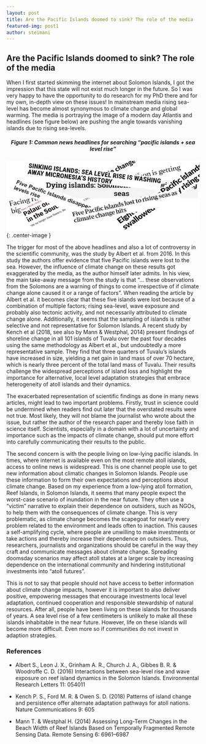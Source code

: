 ```yaml
---
layout: post
title: Are the Pacific Islands doomed to sink? The role of the media
featured-img: post1
author: steimani
---
```


## Are the Pacific Islands doomed to sink? The role of the media

When I first started skimming the internet about Solomon Islands, I got the impression that this state will not exist much longer in the future. So I was very happy to have the opportunity to do research for my PhD there and for my own, in-depth view on these issues!
In mainstream media rising sea-level has become almost synonymous to climate change and global warming. The media is portraying the image of a modern day Atlantis and headlines (see figure below) are pushing the angle towards vanishing islands due to rising sea-levels.

##### <center>Figure 1: Common news headlines for searching “pacific islands + sea level rise”</center>
![Figure 1](/assets/img/posts/news.jpg){: .center-image }

The trigger for most of the above headlines and also a lot of controversy in the scientific community, was the study by Albert et al. from 2016. In this study the authors offer evidence that five Pacific islands were lost to the sea. However, the influence of climate change on these results got exaggerated by the media, as the author himself later admits. In his view, the main take-away message from the study is that “... these observations from the Solomons are a warning of things to come irrespective of if climate change alone caused it or a range of factors”. When reading the article by Albert et al. it becomes clear that these five islands were lost because of a combination of multiple factors; rising sea-level, wave exposure and probably also tectonic activity, and not necessarily attributed to climate change alone. Additionally, it seems that the sampling of islands is rather selective and not representative for Solomon Islands. A recent study by Kench et al (2018, see also by Mann & Westphal, 2014) present findings of shoreline change in all 101 islands of Tuvalu over the past four decades using the same methodology as Albert et al., but undoubtedly a more representative sample. They find that three quarters of Tuvalu’s islands have increased in size, yielding a net gain in land mass of over 70 hectare, which is nearly three percent of the total land mass of Tuvalu. Their results challenge the widespread perceptions of island loss and highlight the importance for alternative, local level adaptation strategies that embrace heterogeneity of atoll islands and their dynamics.

The exacerbated representation of scientific findings as done in many news articles, might lead to two important problems. Firstly, trust in science could be undermined when readers find out later that the overstated results were not true. Most likely, they will not blame the journalist who wrote about the issue, but rather the author of the research paper and thereby lose faith in science itself. Scientists, especially in a domain with a lot of uncertainty and importance such as the impacts of climate change, should put more effort into carefully communicating their results to the public. 

The second concern is with the people living on low-lying pacific islands. In times, where internet is available even on the most remote atoll islands, access to online news is widespread. This is one channel people use to get new information about climatic changes in Solomon Islands.  People use these information to form their own expectations and perceptions about climate change. Based on my experience from a low-lying atoll formation, Reef Islands, in Solomon Islands, it seems that many people expect the worst-case scenario of inundation in the near future. They often use a “victim” narrative to explain their dependence on outsiders, such as NGOs, to help them with the consequences of climate change. This is very problematic, as climate change becomes the scapegoat for nearly every problem related to the environment and leads often to inaction. This causes a self-amplifying cycle, where people are unwilling to make investments or take actions and thereby increase their dependence on outsiders.
Thus, researchers, journalists and organizations should be careful in the way they craft and communicate messages about climate change. Spreading doomsday scenarios may affect atoll states at a larger scale by increasing dependence on the international community and hindering institutional investments into “atoll futures”.

This is not to say that people should not have access to better information about climate change impacts, however it is important to also deliver positive, empowering messages that encourage investments local level adaptation, continued cooperation and responsible stewardship of natural resources. After all, people have been living on these islands for thousands of years. A sea level rise of a few centimeters is unlikely to make all these islands inhabitable in the near future. However, life on these islands will become more difficult. Even more so if communities do not invest in adaption strategies.
### References


- Albert S., Leon J. X., Grinham A. R., Church J. A., Gibbes B. R. & Woodroffe C. D. (2016) Interactions between sea-level rise and wave exposure on reef island dynamics in the Solomon Islands. Environmental Research Letters 11: 054011


- Kench P. S., Ford M. R. & Owen S. D. (2018) Patterns of island change and persistence offer alternate adaptation pathways for atoll nations. Nature Communications 9: 605


- Mann T. & Westphal H. (2014) Assessing Long-Term Changes in the Beach Width of Reef Islands Based on Temporally Fragmented Remote Sensing Data. Remote Sensing 6: 6961–6987


